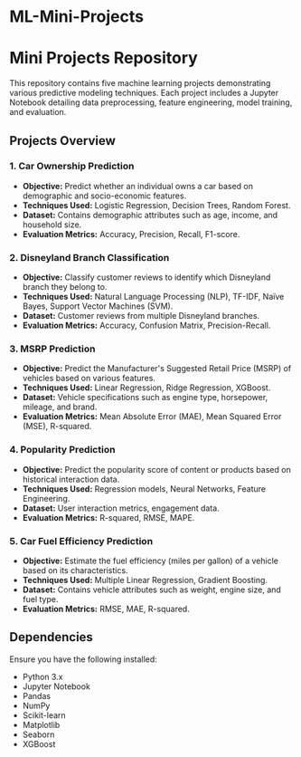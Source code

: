 # ML-Mini-Projects
# Mini Projects Repository

This repository contains five machine learning projects demonstrating various predictive modeling techniques. Each project includes a Jupyter Notebook detailing data preprocessing, feature engineering, model training, and evaluation.

## Projects Overview

### 1. Car Ownership Prediction
- **Objective:** Predict whether an individual owns a car based on demographic and socio-economic features.
- **Techniques Used:** Logistic Regression, Decision Trees, Random Forest.
- **Dataset:** Contains demographic attributes such as age, income, and household size.
- **Evaluation Metrics:** Accuracy, Precision, Recall, F1-score.

### 2. Disneyland Branch Classification
- **Objective:** Classify customer reviews to identify which Disneyland branch they belong to.
- **Techniques Used:** Natural Language Processing (NLP), TF-IDF, Naïve Bayes, Support Vector Machines (SVM).
- **Dataset:** Customer reviews from multiple Disneyland branches.
- **Evaluation Metrics:** Accuracy, Confusion Matrix, Precision-Recall.

### 3. MSRP Prediction
- **Objective:** Predict the Manufacturer's Suggested Retail Price (MSRP) of vehicles based on various features.
- **Techniques Used:** Linear Regression, Ridge Regression, XGBoost.
- **Dataset:** Vehicle specifications such as engine type, horsepower, mileage, and brand.
- **Evaluation Metrics:** Mean Absolute Error (MAE), Mean Squared Error (MSE), R-squared.

### 4. Popularity Prediction
- **Objective:** Predict the popularity score of content or products based on historical interaction data.
- **Techniques Used:** Regression models, Neural Networks, Feature Engineering.
- **Dataset:** User interaction metrics, engagement data.
- **Evaluation Metrics:** R-squared, RMSE, MAPE.

### 5. Car Fuel Efficiency Prediction
- **Objective:** Estimate the fuel efficiency (miles per gallon) of a vehicle based on its characteristics.
- **Techniques Used:** Multiple Linear Regression, Gradient Boosting.
- **Dataset:** Contains vehicle attributes such as weight, engine size, and fuel type.
- **Evaluation Metrics:** RMSE, MAE, R-squared.


## Dependencies
Ensure you have the following installed:
- Python 3.x
- Jupyter Notebook
- Pandas
- NumPy
- Scikit-learn
- Matplotlib
- Seaborn
- XGBoost


